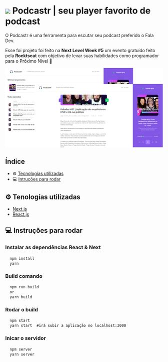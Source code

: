 

# <img src="https://raw.githubusercontent.com/S0NES/Podcastrl/master/public/favicon.png" width="25"> Podcastr | seu player favorito de podcast

O Podcastr é uma ferramenta para escutar seu podcast preferido o Fala Dev.

Esse foi projeto foi feito na **Next Level Week #5** um evento gratuído feito pela __Rocktseat__ com objetivo de levar suas habilidades como programador para o Próximo Nível 🚀

<img src="mockup.png">

## Índice

- ⚙️ [Tecnologias utilizadas](#-tecnologias-utilizadas)
- 💻 [Intruções para rodar](#-tecnologias-utilizadas)

## ⚙️ Tenologías utilizadas

- [Next.js](https://nextjs.org/)
- [React.js](https://pt-br.reactjs.org/)

## 💻 Instruções para rodar 

### Instalar as dependências React & Next 
```
  npm install
  yarn
```
### Build comando
```
  npm run build
  or
  yarn build 
```
### Rodar o build
```
  npm start
  yarn start  #irá subir a aplicação no localhost:3000
```
### Inicar o servidor
```
  npm server
  yarn server
```
